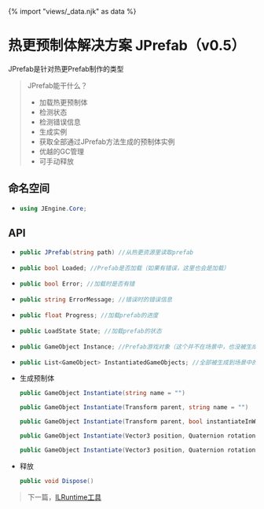 {% import "views/_data.njk" as data %}

# 热更预制体解决方案 JPrefab（v0.5）

JPrefab是针对热更Prefab制作的类型

> JPrefab能干什么？
>
> - 加载热更预制体
> - 检测状态
> - 检测错误信息
> - 生成实例
> - 获取全部通过JPrefab方法生成的预制体实例
> - 优越的GC管理
> - 可手动释放

## 命名空间
- ```csharp
  using JEngine.Core;
  ```

## API
- ```csharp
  public JPrefab(string path) //从热更资源里读取prefab
  ```

- ```csharp
  public bool Loaded; //Prefab是否加载（如果有错误，这里也会是加载）
  ```

- ```csharp
  public bool Error; //加载时是否有错
  ```

- ```csharp
  public string ErrorMessage; //错误时的错误信息
  ```

- ```csharp
  public float Progress; //加载prefab的进度
  ```

- ```csharp
  public LoadState State; //加载prefab的状态
  ```

- ```csharp
  public GameObject Instance; //Prefab游戏对象（这个并不在场景中，也没被生成）
  ```

- ```csharp
  public List<GameObject> InstantiatedGameObjects; //全部被生成到场景中的游戏对象
  ```

- 生成预制体
  ```csharp
  public GameObject Instantiate(string name = "")
  ```

  ```csharp
  public GameObject Instantiate(Transform parent, string name = "")
  ```

  ```csharp
  public GameObject Instantiate(Transform parent, bool instantiateInWorldSpace, string name = "")
  ```

  ```csharp
  public GameObject Instantiate(Vector3 position, Quaternion rotation, string name = "")
  ```

  ```csharp
  public GameObject Instantiate(Vector3 position, Quaternion rotation,Transform parent, string name = "")
  ```

- 释放
  ```csharp
  public void Dispose()
  ```


> 下一篇，[ILRuntime工具](ilruntime-tools.html)
